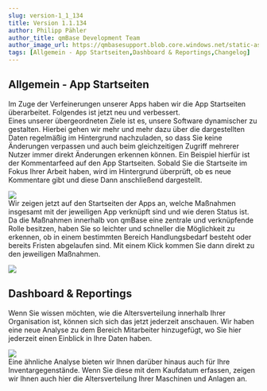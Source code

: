 ```yaml
---
slug: version-1_1_134
title: Version 1.1.134
author: Philipp Pähler
author_title: qmBase Development Team
author_image_url: https://qmbasesupport.blob.core.windows.net/static-assets/img/persons/paehler_round.png
tags: [Allgemein - App Startseiten,Dashboard & Reportings,Changelog]
---
```

## Allgemein - App Startseiten

Im Zuge der Verfeinerungen unserer Apps haben wir die App Startseiten überarbeitet. Folgendes ist jetzt neu und verbessert.  
Eines unserer übergeordneten Ziele ist es, unsere Software dynamischer zu gestalten. Hierbei gehen wir mehr und mehr dazu über die dargestellten Daten regelmäßig im Hintergrund nachzuladen, so dass Sie keine Änderungen verpassen und auch beim gleichzeitigen Zugriff mehrerer Nutzer immer direkt Änderungen erkennen können. Ein Beispiel hierfür ist der Kommentarfeed auf den App Startseiten. Sobald Sie die Startseite im Fokus Ihrer Arbeit haben, wird im Hintergrund überprüft, ob es neue Kommentare gibt und diese Dann anschließend dargestellt.

![](https://caqadmin.blob.core.windows.net/releasenotes/122-images/68a9617e-37cc-4f53-9bef-a7b7cef6f0a2-commentUpdate.gif)  
Wir zeigen jetzt auf den Startseiten der Apps an, welche Maßnahmen insgesamt mit der jeweiligen App verknüpft sind und wie deren Status ist. Da die Maßnahmen innerhalb von qmBase eine zentrale und verknüpfende Rolle besitzen, haben Sie so leichter und schneller die Möglichkeit zu erkennen, ob in einem bestimmten Bereich Handlungsbedarf besteht oder bereits Fristen abgelaufen sind. Mit einem Klick kommen Sie dann direkt zu den jeweiligen Maßnahmen.

![](https://caqadmin.blob.core.windows.net/releasenotes/122-images/10c21151-2295-4db8-9a88-eee668aa8661-mceclip1.png)

## Dashboard & Reportings

Wenn Sie wissen möchten, wie die Altersverteilung innerhalb Ihrer Organisation ist, können sich sich das jetzt jederzeit anschauen. Wir haben eine neue Analyse zu dem Bereich Mitarbeiter hinzugefügt, wo Sie hier jederzeit einen Einblick in Ihre Daten haben.

![](https://caqadmin.blob.core.windows.net/releasenotes/122-images/2b72acc8-dcc0-44e5-894a-3dbc8c946dde-mceclip0.png)  
Eine ähnliche Analyse bieten wir Ihnen darüber hinaus auch für Ihre Inventargegenstände. Wenn Sie diese mit dem Kaufdatum erfassen, zeigen wir Ihnen auch hier die Altersverteilung Ihrer Maschinen und Anlagen an.